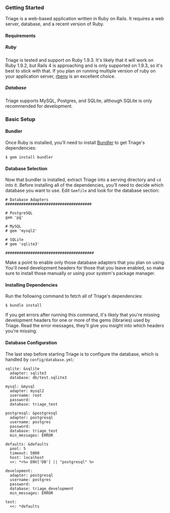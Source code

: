 ### Getting Started

Triage is a web-based application written in Ruby on Rails. It requires a web server, database, and a recent version of Ruby.

#### Requirements

##### Ruby

Triage is tested and support on Ruby 1.9.3. It's likely that it will work on Ruby 1.9.2, but Rails 4 is approaching and is only supported on 1.9.3, so it's best to stick with that. If you plan on running multiple version of ruby on your application server, [rbenv](https://github.com/sstephenson/rbenv) is an excellent choice.

##### Database

Triage supports MySQL, Postgres, and SQLite, although SQLite is only recommended for development.

### Basic Setup

#### Bundler

Once Ruby is installed, you'll need to install [Bundler](gembundler.com) to get Triage's dependencies:

    $ gem install bundler

#### Database Selection

Now that bundler is installed, extract Triage into a serving directory and `cd` into it. Before installing all of the dependencies, you'll need to decide which database you want to use. Edit `Gemfile` and look for the database section:

    # Database Adapters
    ######################################

    # PostgreSQL
    gem 'pg'

    # MySQL
    # gem 'mysql2'

    # SQLite
    # gem 'sqlite3'

    #######################################

Make a point to enable only those database adapters that you plan on using. You'll need development headers for those that you leave enabled, so make sure to install those manually or using your system's package manager.

#### Installing Dependencies

Run the following command to fetch all of Triage's dependencies:

    $ bundle install

If you get errors after running this command, it's likely that you're missing development headers for one or more of the gems (libraries) used by Triage. Read the error messages, they'll give you insight into which headers you're missing.

#### Database Configuration

The last step before starting Triage is to configure the database, which is handled by `config/database.yml`:

    sqlite: &sqlite
      adapter: sqlite3
      database: db/test.sqlite3

    mysql: &mysql
      adapter: mysql2
      username: root
      password:
      database: triage_test

    postgresql: &postgresql
      adapter: postgresql
      username: postgres
      password:
      database: triage_test
      min_messages: ERROR

    defaults: &defaults
      pool: 5
      timeout: 5000
      host: localhost
      <<: *<%= ENV['DB'] || "postgresql" %>

    development:
      adapter: postgresql
      username: postgres
      password:
      database: triage_development
      min_messages: ERROR

    test:
      <<: *defaults
